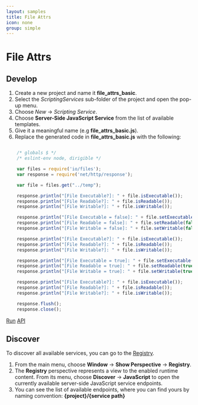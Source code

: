 ```yaml
---
layout: samples
title: File Attrs
icon: none
group: simple
---
```


File Attrs
===

Develop
--

1. Create a new project and name it **file_attrs_basic**.
2. Select the *ScriptingServices* sub-folder of the project and open the pop-up menu.
3. Choose *New* -> *Scripting Service*.
4. Choose **Server-Side JavaScript Service** from the list of available templates.
5. Give it a meaningful name (e.g **file_attrs_basic.js**).
6. Replace the generated code in **file_attrs_basic.js** with the following:

```javascript

	/* globals $ */
	/* eslint-env node, dirigible */

	var files = require('io/files');
	var response = require('net/http/response');

	var file = files.get("../temp");

	response.println("[File Executable?]: " + file.isExecutable());
	response.println("[File Readable?]: " + file.isReadable());
	response.println("[File Writable?]: " + file.isWritable());

	response.println("[File Executable = false]: " + file.setExecutable(false));
	response.println("[File Readable = false]: " + file.setReadable(false));
	response.println("[File Writable = false]: " + file.setWritable(false));

	response.println("[File Executable?]: " + file.isExecutable());
	response.println("[File Readable?]: " + file.isReadable());
	response.println("[File Writable?]: " + file.isWritable());

	response.println("[File Executable = true]: " + file.setExecutable(true));
	response.println("[File Readable = true]: " + file.setReadable(true));
	response.println("[File Writable = true]: " + file.setWritable(true));

	response.println("[File Executable?]: " + file.isExecutable());
	response.println("[File Readable?]: " + file.isReadable());
	response.println("[File Writable?]: " + file.isWritable());

	response.flush();
	response.close();

```

<div class="btn-toolbar pull-right">
	<a class="btn btn-warning" href="http://dirigible.eclipse.org/services/ui/anonymous.html?git=https://github.com/dirigiblelabs/sample_io_file_attrs_basic.git">Run</a>
	<a class="btn btn-info" href="http://www.dirigible.io/api/file.html">API</a>
</div>

Discover
--
To discover all available services, you can go to the [Registry](../help/registry.html).

1. From the main menu, choose **Window** -> **Show Perspective** -> **Registry**.
2. The **Registry** perspective represents a view to the enabled runtime content. From its menu, choose **Discover** -> **JavaScript** to open the currently available server-side JavaScript service endpoints.
3. You can see the list of available endpoints, where you can find yours by naming convention: **{project}/{service path}**

